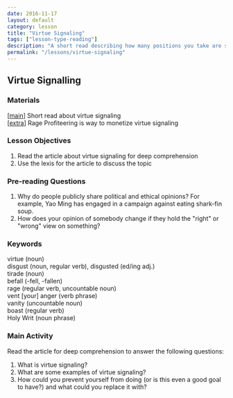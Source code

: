 ```yaml
---
date: 2016-11-17
layout: default
category: lesson
title: "Virtue Signaling" 
tags: ["lesson-type-reading"]
description: "A short read describing how many positions you take are simply meaningless ways to look good to others"
permalink: "/lessons/virtue-signaling"
--- 
```

## Virtue Signalling 

### Materials 

[<a href="http://acculturated.com/virtue-signaling/" target="_blank">main</a>] Short read about virtue signaling  
[<a href="http://observer.com/2014/10/rage-profiteers-how-blogs-harness-our-anger-for-their-own-gain/" target="_blank">extra</a>] Rage Profiteering is way to monetize virtue signaling 

### Lesson Objectives 

1. Read the article about virtue signaling for deep comprehension
2. Use the lexis for the article to discuss the topic 

### Pre-reading Questions 

1. Why do people publicly share political and ethical opinions? For example, Yao Ming has engaged in a campaign against eating shark-fin soup. 
2. How does your opinion of somebody change if they hold the "right" or "wrong" view on something? 

### Keywords 

virtue (noun)  
disgust (noun, regular verb), disgusted (ed/ing adj.)  
tirade (noun)  
befall (-fell, -fallen)  
rage (regular verb, uncountable noun)  
vent [your] anger (verb phrase)  
vanity (uncountable noun)  
boast (regular verb)  
Holy Writ (noun phrase)  

### Main Activity 

Read the article for deep comprehension to answer the following questions: 

1. What is virtue signaling? 
2. What are some examples of virtue signaling? 
3. How could you prevent yourself from doing (or is this even a good goal to have?) and what could you replace it with? 

